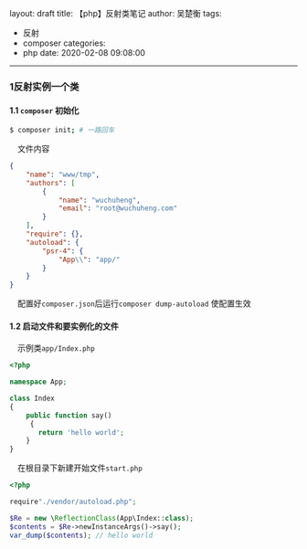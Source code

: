 layout: draft
title: 【php】反射类笔记
author: 吴楚衡
tags:
  - 反射
  - composer
categories:
  - php
date: 2020-02-08 09:08:00
---
### 1反射实例一个类
#### 1.1 `composer` 初始化
``` bash 
$ composer init; # 一路回车
```
&emsp;文件内容
```json
{
    "name": "www/tmp",
    "authors": [
        {
            "name": "wuchuheng",
            "email": "root@wuchuheng.com"
        }
    ],
    "require": {},
    "autoload": {
        "psr-4": {
            "App\\": "app/"
        }
    }
}
```
&emsp;配置好`composer.json`后运行`composer dump-autoload` 使配置生效

<!--more-->
#### 1.2 启动文件和要实例化的文件

&emsp;示例类`app/Index.php`
``` php
<?php

namespace App;

class Index
{
    public function say()
     {
       return 'hello world';
    }
}
```
&emsp;在根目录下新建开始文件`start.php`
``` php
<?php

require"./vendor/autoload.php";

$Re = new \ReflectionClass(App\Index::class);
$contents = $Re->newInstanceArgs()->say();
var_dump($contents); // hello world

```
